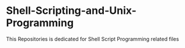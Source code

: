 # Shell-Scripting-and-Unix-Programming
This Repositories is dedicated for Shell Script Programming related files
